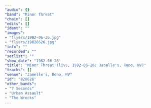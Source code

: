 ```yaml
---
"audio": {}
"band": "Minor Threat"
"chain": []
"edits": []
"ident": ""
"images":
- "flyers/1982-06-26.jpg"
- "flyers/19820626.jpg"
"info": ""
"recorded": ""
"setlist": ""
"show_date": "1982-06-26"
"title": "Minor Threat (live, 1982-06-26: Janelle's, Reno, NV)"
"tracks": []
"venue": "Janelle's, Reno, NV"
"id": "820626"
"other_bands":
- "7 Seconds"
- "Urban Assault"
- "The Wrecks"
...
```

